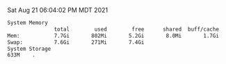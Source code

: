 Sat Aug 21 06:04:02 PM MDT 2021
```bash
System Memory
               total        used        free      shared  buff/cache   available
Mem:           7.7Gi       802Mi       5.2Gi       8.0Mi       1.7Gi       6.6Gi
Swap:          7.6Gi       271Mi       7.4Gi
System Storage
633M	.
```
```bash

